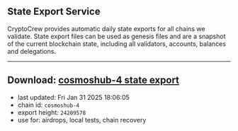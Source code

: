 ## State Export Service
CryptoCrew provides automatic daily state exports for all chains we validate. State export files can be used as genesis files and are a snapshot of the current blockchain state, including all validators, accounts, balances and delegations.

---
**Download: [cosmoshub-4 state export](https://dl-eu2.ccvalidators.com/SERVICE/cosmoshub/cosmoshub-4_export_24209578.json)**
---

- last updated: Fri Jan 31 2025 18:06:05
- chain id: `cosmoshub-4`
- export height: `24209578`
- use for: airdrops, local tests, chain recovery
